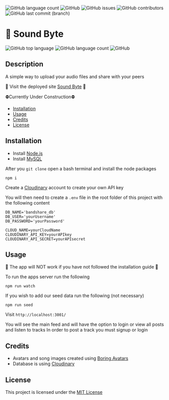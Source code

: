 ![GitHub language count](https://img.shields.io/github/languages/count/tooboi/sound-byte)
![GitHub](https://img.shields.io/github/license/tooboi/sound-byte)
![GitHub issues](https://img.shields.io/github/issues/tooboi/sound-byte)
![GitHub contributors](https://img.shields.io/github/contributors/tooboi/sound-byte)
![GitHub last commit (branch)](https://img.shields.io/github/last-commit/tooboi/sound-byte/main)

# 🎹 Sound Byte

![GitHub top language](https://img.shields.io/github/languages/top/JoshuaCarter99/bandshare?color=459c6f)
![GitHub language count](https://img.shields.io/github/languages/count/JoshuaCarter99/bandshare?color=459c6f)
![GitHub](https://img.shields.io/github/license/JoshuaCarter99/bandshare?color=459c6f)

## Description

A simple way to upload your audio files and share with your peers

📱 Visit the deployed site [Sound Byte](https://soundbyte.herokuapp.com/) 📱

⛔Currently Under Construction⛔

- [Installation](#installation)
- [Usage](#usage)
- [Credits](#credits)
- [License](#license)

## Installation

- Install [Node.js](https://nodejs.org/en/)
- Install [MySQL](https://www.mysql.com/)

After you `git clone` open a bash terminal and install the node packages

```
npm i
```

Create a [Cloudinary](https://cloudinary.com/) account to create your own API key

You will then need to create a `.env` file in the root folder of this project with the following content

```
DB_NAME='bandshare_db'
DB_USER='yourUsername'
DB_PASSWORD='yourPassword'

CLOUD_NAME=yourCloudName
CLOUDINARY_API_KEY=yourAPIkey
CLOUDINARY_API_SECRET=yourAPIsecret
```

## Usage

📢 The app will NOT work if you have not followed the installation guide 📢

To run the apps server run the following

```
npm run watch
```

If you wish to add our seed data run the following (not necessary)
 
```
npm run seed
```

Visit `http://localhost:3001/`

You will see the main feed and will have the option to login or view all posts and listen to tracks
In order to post a track you must signup or login

## Credits

- Avatars and song images created using [Boring Avatars](https://github.com/hihayk/boring-avatars-service)
- Database is using [Cloudinary](https://cloudinary.com/)

## License

This project is licensed under the [MIT License](./LICENSE)

